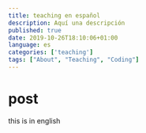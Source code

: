 ```yaml
---
title: teaching en español
description: Aquí una descripción
published: true
date: 2019-10-26T18:10:06+01:00
language: es
categories: ['teaching']
tags: ["About", "Teaching", "Coding"]
---
```


# post
this is in english
